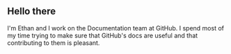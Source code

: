 ## Hello there

I'm Ethan and I work on the Documentation team at GitHub. I spend most of my time trying to make sure that GitHub's docs are useful and that contributing to them is pleasant.
